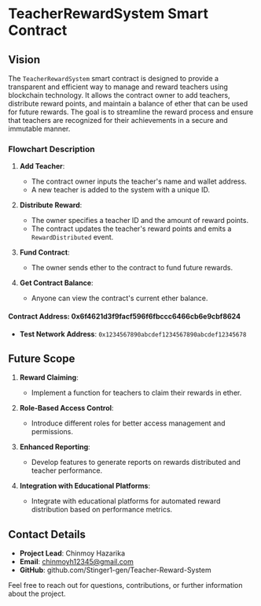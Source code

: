 # TeacherRewardSystem Smart Contract

## Vision

The `TeacherRewardSystem` smart contract is designed to provide a transparent and efficient way to manage and reward teachers using blockchain technology. It allows the contract owner to add teachers, distribute reward points, and maintain a balance of ether that can be used for future rewards. The goal is to streamline the reward process and ensure that teachers are recognized for their achievements in a secure and immutable manner.


### Flowchart Description

1. **Add Teacher**:
   - The contract owner inputs the teacher's name and wallet address.
   - A new teacher is added to the system with a unique ID.

2. **Distribute Reward**:
   - The owner specifies a teacher ID and the amount of reward points.
   - The contract updates the teacher's reward points and emits a `RewardDistributed` event.

3. **Fund Contract**:
   - The owner sends ether to the contract to fund future rewards.

4. **Get Contract Balance**:
   - Anyone can view the contract's current ether balance.

#### **Contract Address**: 0x6f4621d3f9facf596f6fbccc6466cb6e9cbf8624

- **Test Network Address**: `0x1234567890abcdef1234567890abcdef12345678`


## Future Scope

1. **Reward Claiming**:
   - Implement a function for teachers to claim their rewards in ether.

2. **Role-Based Access Control**:
   - Introduce different roles for better access management and permissions.

3. **Enhanced Reporting**:
   - Develop features to generate reports on rewards distributed and teacher performance.

4. **Integration with Educational Platforms**:
   - Integrate with educational platforms for automated reward distribution based on performance metrics.

## Contact Details

- **Project Lead**: Chinmoy Hazarika
- **Email**: chinmoyh12345@gmail.com
- **GitHub**: github.com/Stinger1-gen/Teacher-Reward-System

Feel free to reach out for questions, contributions, or further information about the project.

